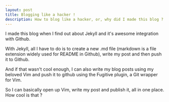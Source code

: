 ```yaml
---
layout: post
title: Blogging like a hacker ! 
description: How to blog like a hacker, or, why did I made this blog ?
---
```


I made this blog when I find out about Jekyll and it's awesome integration with Github.

With Jekyll, all I have to do is to create a new .md file (markdown is a file extension widely used for README in Github), write my post and then push it to Github. 

And if that wasn't cool enough, I can also write my blog posts using my beloved Vim and push it to github using the Fugitive plugin, a Git wrapper for Vim.

So I can basically open up Vim, write my post and publish it, all in one place. How cool is that ?
